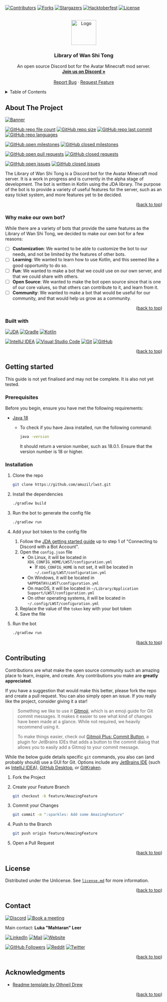 <a name="readme-top"></a>


<!-- PROJECT SHIELDS -->
[![Contributors][contributors-shield]][contributors-url]
[![Forks][forks-shield]][forks-url]
[![Stargazers][stars-shield]][stars-url]
[![Hacktoberfest][hacktoberfest-shield]][hacktoberfest-url]
[![License][license-shield]][license-url]

<!-- PROJECT LOGO -->
<br />
<div align="center" style="text-align: center">
	<a href="https://github.com/amuzil/lwst">
		<img src="https://raw.githubusercontent.com/amuzil/lwst/main/src/main/resources/logo.png" alt="Logo" width="80" height="80">
	</a>
	<h3>Library of Wan Shi Tong</h3>
	<p>
        An open source Discord bot for the Avatar Minecraft mod server.
        <br />
        <a href="https://discord.gg/jPVMETb"><strong>Join us on Discord »</strong></a>
        <br />
        <br />
        <a href="https://github.com/amuzil/lwst/issues">Report Bug</a>
        ·
        <a href="https://github.com/amuzil/lwst/issues">Request Feature</a>
	</p>
</div>


<!-- TABLE OF CONTENTS -->
<details>
	<summary>Table of Contents</summary>
	<ol>
		<li>
			<a href="#about-the-project">About The Project</a>
			<ul>
				<li><a href="#why-make-our-own-bot">Why make our own bot?</a></li>
				<li><a href="#built-with">Built with</a></li>
			</ul>
		</li>
		<li>
			<a href="#getting-started">Getting Started</a>
			<ul>
				<li><a href="#prerequisites">Prerequisites</a></li>
				<li><a href="#installation">Installation</a></li>
			</ul>
		</li>
		<li><a href="#contributing">Contributing</a></li>
		<li><a href="#license">License</a></li>
		<li><a href="#contact">Contact</a></li>
		<li><a href="#acknowledgments">Acknowledgments</a></li>
	</ol>
</details>


<!-- ABOUT THE PROJECT -->

## About The Project

[![Banner][banner]][discord-url]

[![GitHub repo file count][github-repo-file-count]][github-repo-url]
[![GitHub repo size][github-repo-size]][github-repo-url]
[![GitHub repo last commit][github-repo-last-commit]][github-repo-url]
[![GitHub repo languages][github-repo-languages]][github-repo-url]

[![GitHub open milestones][github-open-milestones]][github-open-milestones-url]
[![GitHub closed milestones][github-closed-milestones]][github-closed-milestones-url]

[![GitHub open pull requests][github-open-pull-requests]][github-open-pull-requests-url]
[![GitHub closed requests][github-closed-pull-requests]][github-closed-pull-requests-url]

[![GitHub open issues][github-open-issues]][github-open-issues-url]
[![GitHub closed issues][github-closed-issues]][github-closed-issues-url]

The Library of Wan Shi Tong is a Discord bot for the Avatar Minecraft mod server. It is a work in progress and is currently in the alpha stage of development.
The bot is written in Kotlin using the JDA library.
The purpose of the bot is to provide a variety of useful features for the server, such as an easy ticket system, and more features yet to be decided.

<p align="right" style="text-align: right">(<a href="#readme-top">back to top</a>)</p>

### Why make our own bot?

While there are a variety of bots that provide the same features as the Library of Wan Shi Tong, we decided to make our own bot for a few reasons:

- [ ] **Customization**: We wanted to be able to customize the bot to our needs, and not be limited by the features of other bots.
- [ ] **Learning**: We wanted to learn how to use Kotlin, and this seemed like a good opportunity to do so.
- [ ] **Fun**: We wanted to make a bot that we could use on our own server, and that we could share with others.
- [ ] **Open Source**: We wanted to make the bot open source since that is one of our core values, so that others can contribute to it, and learn from it.
- [ ] **Community**: We wanted to make a bot that would be useful for our community, and that would help us grow as a community.

<p align="right" style="text-align: right">(<a href="#readme-top">back to top</a>)</p>

### Built with

[![JDA][jda-shield]][jda-url]
[![Gradle][gradle-shield]][gradle-url]
[![Kotlin][kotlin-shield]][kotlin-url]

[![IntelliJ IDEA][intellij-idea-shield]][intellij-idea-url]
[![Visual Studio Code][vscode-shield]][vscode-url]
[![Git][git-shield]][git-url]
[![GitHub][github-shield]][github-url]

<p align="right" style="text-align: right">(<a href="#readme-top">back to top</a>)</p>


<!-- GETTING STARTED -->

## Getting started

This guide is not yet finalised and may not be complete. It is also not yet tested.

### Prerequisites

Before you begin, ensure you have met the following requirements:

* [Java 18](https://jdk.java.net/18/)
    * To check if you have Java installed, run the following command:
    
      ```sh
      java -version
      ```

      It should return a version number, such as 18.0.1. Ensure that the version number is 18 or higher.

### Installation

1. Clone the repo

   ```sh
   git clone https://github.com/amuzil/lwst.git
   ```

2. Install the dependencies

   ```sh
   ./gradlew build
   ```

2. Run the bot to generate the config file

   ```sh
   ./gradlew run
   ```

3. Add your bot token to the config file
    1. Follow the [JDA getting started guide](https://jda.wiki/using-jda/getting-started/) up to step 1 of "Connecting to Discord with a Bot Account".
    2. Open the `config.json` file
        * On Linux, it will be located in `XDG_CONFIG_HOME/LWST/configuration.yml`
            * If `XDG_CONFIG_HOME` is not set, it will be located in `~/.config/LWST/configuration.yml`
        * On Windows, it will be located in `%APPDATA%\LWST\configuration.yml`        
        * On macOS, it will be located in `~/Library/Application Support/LWST/configuration.yml`
        * On other operating systems, it will be located in `~/.config/LWST/configuration.yml`
    3. Replace the value of the `token` key with your bot token
    4. Save the file
4. Run the bot

   ```sh
   ./gradlew run
   ```

<p align="right" style="text-align: right">(<a href="#readme-top">back to top</a>)</p>

<!-- CONTRIBUTING -->

## Contributing

Contributions are what make the open source community such an amazing place to learn, inspire, and create.
Any contributions you make are **greatly appreciated**.

If you have a suggestion that would make this better, please fork the repo and create a pull request.
You can also simply open an issue.
If you really like the project, consider giving it a star!

> Something we like to use it [Gitmoji](https://gitmoji.dev/), which is an emoji guide for Git commit messages.
> It makes it easier to see what kind of changes have been made at a glance.
> While not required, we heavily recommend using it.
> 
> To make things easier, check out [Gitmoji Plus: Commit Button](https://plugins.jetbrains.com/plugin/12383-gitmoji-plus-commit-button),
> a plugin for JetBrains IDEs that adds a button to the commit dialog that allows you to easily add a Gitmoji to your commit message.

While the below guide details specific `git` commands, you also can (and probably should) use a GUI for Git.
Options include any [JetBrains IDE](https://www.jetbrains.com/products.html) (such as [IntelliJ IDEA](https://www.jetbrains.com/idea/)), [GitHub Desktop](https://desktop.github.com/), or [GitKraken](https://www.gitkraken.com/).

1. Fork the Project
2. Create your Feature Branch

   ```sh
   git checkout -b feature/AmazingFeature
   ```

3. Commit your Changes

   ```sh
   git commit -m ":sparkles: Add some AmazingFeature"
   ```

4. Push to the Branch

   ```sh
   git push origin feature/AmazingFeature
   ```

5. Open a Pull Request

<p align="right" style="text-align: right">(<a href="#readme-top">back to top</a>)</p>


<!-- LICENSE -->

## License

Distributed under the Unlicense. See [`license.md`](license.md) for more information.

<p align="right" style="text-align: right">(<a href="#readme-top">back to top</a>)</p>


<!-- CONTACT -->

## Contact

[![Discord][discord-shield]][discord-url]
[![Book a meeting][cal-shield]][cal-url]

Main contact: **Luka "Mahtaran" Leer**

[![LinkedIn][luka-linkedin-shield]][luka-linkedin-url]
[![Mail][luka-mail-shield]][luka-mail-url]
[![Website][luka-website-shield]][luka-website-url]

[![GitHub Followers][luka-github-followers-shield]][luka-github-followers-url]
[![Reddit][luka-reddit-shield]][luka-reddit-url]
[![Twitter][luka-twitter-shield]][luka-twitter-url]

<p align="right" style="text-align: right">(<a href="#readme-top">back to top</a>)</p>


<!-- ACKNOWLEDGMENTS -->

## Acknowledgments

* [Readme template by Othneil Drew](https://github.com/othneildrew/Best-README-Template)

<p align="right" style="text-align: right">(<a href="#readme-top">back to top</a>)</p>


<!-- MARKDOWN LINKS & IMAGES -->

[contributors-shield]: https://img.shields.io/github/contributors/amuzil/lwst.svg?style=for-the-badge
[contributors-url]: https://github.com/amuzil/lwst/graphs/contributors
[forks-shield]: https://img.shields.io/github/forks/amuzil/lwst.svg?style=for-the-badge
[forks-url]: https://github.com/amuzil/lwst/network/members
[stars-shield]: https://img.shields.io/github/stars/amuzil/lwst.svg?style=for-the-badge
[stars-url]: https://github.com/amuzil/lwst/stargazers
[hacktoberfest-shield]: https://img.shields.io/github/hacktoberfest/2022/amuzil/lwst?style=for-the-badge
[hacktoberfest-url]: https://hacktoberfest.com/
[license-shield]: https://img.shields.io/github/license/amuzil/lwst.svg?style=for-the-badge
[license-url]: https://github.com/amuzil/lwst/blob/main/license.md

[banner]: https://raw.githubusercontent.com/amuzil/lwst/main/src/main/resources/banner.png

[github-repo-url]: https://github.com/amuzil/lwst/
[github-repo-file-count]: https://img.shields.io/github/directory-file-count/amuzil/lwst?style=for-the-badge
[github-repo-size]: https://img.shields.io/github/repo-size/amuzil/lwst?style=for-the-badge
[github-repo-last-commit]: https://img.shields.io/github/last-commit/amuzil/lwst?style=for-the-badge
[github-repo-languages]: https://img.shields.io/github/languages/count/amuzil/lwst?style=for-the-badge
[github-open-issues]: https://img.shields.io/github/issues/amuzil/lwst?style=for-the-badge
[github-open-issues-url]: https://github.com/amuzil/lwst/issues
[github-closed-issues]: https://img.shields.io/github/issues-closed/amuzil/lwst?style=for-the-badge
[github-closed-issues-url]: https://github.com/amuzil/lwst/issues?q=is%3Aissue+is%3Aclosed
[github-open-pull-requests]: https://img.shields.io/github/issues-pr/amuzil/lwst?style=for-the-badge
[github-open-pull-requests-url]: https://github.com/amuzil/lwst/pulls
[github-closed-pull-requests]: https://img.shields.io/github/issues-pr-closed/amuzil/lwst?style=for-the-badge
[github-closed-pull-requests-url]: https://github.com/amuzil/lwst/pulls?q=is%3Apr+is%3Aclosed
[github-open-milestones]: https://img.shields.io/github/milestones/open/amuzil/lwst?style=for-the-badge
[github-open-milestones-url]: https://github.com/amuzil/lwst/milestones
[github-closed-milestones]: https://img.shields.io/github/milestones/closed/amuzil/lwst?style=for-the-badge
[github-closed-milestones-url]: https://github.com/amuzil/lwst/milestones?q=is%3Aclosed

[jda-shield]: https://img.shields.io/badge/JDA-DE4B4B?style=for-the-badge&logo=discord&logoColor=white
[jda-url]: https://jda.wiki/
[gradle-shield]: https://img.shields.io/badge/Gradle-02303A?style=for-the-badge&logo=gradle&logoColor=white
[gradle-url]: https://gradle.org/
[kotlin-shield]: https://img.shields.io/badge/Kotlin-0095D5?style=for-the-badge&logo=kotlin&logoColor=white
[kotlin-url]: https://kotlinlang.org/
[intellij-idea-shield]: https://img.shields.io/badge/IntelliJ_IDEA-000000?style=for-the-badge&logo=intellij-idea&logoColor=white
[intellij-idea-url]: https://www.jetbrains.com/idea/
[vscode-shield]: https://img.shields.io/badge/Visual_Studio_Code-007ACC?style=for-the-badge&logo=visual-studio-code&logoColor=white
[vscode-url]: https://code.visualstudio.com/
[git-shield]: https://img.shields.io/badge/Git-F05032?style=for-the-badge&logo=git&logoColor=white
[git-url]: https://git-scm.com/
[github-shield]: https://img.shields.io/badge/GitHub-181717?style=for-the-badge&logo=github&logoColor=white
[github-url]: https://github.com/

[discord-shield]: https://img.shields.io/discord/328518857310339076?style=for-the-badge&logo=discord&logoColor=white&label=Connect+on+Discord
[discord-url]: https://discord.gg/jPVMETb
[cal-shield]: https://img.shields.io/badge/Cal.com-1DA1F2?style=for-the-badge&logo=google-calendar&logoColor=white&label=Book+a+meeting
[cal-url]: https://app.cal.com/team/amuzil

[luka-linkedin-shield]: https://img.shields.io/badge/LinkedIn-0077B5?style=for-the-badge&logo=linkedin&logoColor=white
[luka-linkedin-url]: https://linkedin.com/in/luka-leer
[luka-mail-shield]: https://img.shields.io/badge/Mail-D14836?style=for-the-badge&logo=gmail&logoColor=white
[luka-mail-url]: mailto:mahtaran@amuzil.com
[luka-website-shield]: https://img.shields.io/badge/Website-FF7139?style=for-the-badge&logo=firefox&logoColor=white
[luka-website-url]: https://mahtaran.amuzil.com/
[luka-github-followers-shield]: https://img.shields.io/github/followers/Mahtaran?style=for-the-badge&logo=github&logoColor=white&label=Follow+on+GitHub
[luka-github-followers-url]: https://github.com/Mahtaran
[luka-reddit-shield]: https://img.shields.io/reddit/user-karma/link/Mahtaran?style=for-the-badge&logo=reddit&logoColor=white&label=Follow+on+Reddit
[luka-reddit-url]: https://reddit.com/user/Mahtaran
[luka-twitter-shield]: https://img.shields.io/twitter/follow/mahtaransocial?style=for-the-badge&logo=twitter&logoColor=white&label=Follow+on+Twitter
[luka-twitter-url]: https://twitter.com/mahtaransocial
